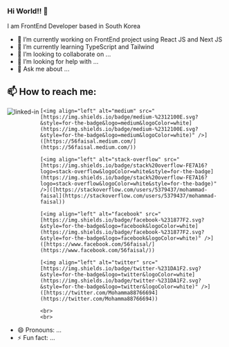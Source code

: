 ### Hi World!! 👋
I am FrontEnd Developer based in South Korea

<!--
**rukhillo6663/rukhillo6663** is a ✨ _special_ ✨ repository because its `README.md` (this file) appears on your GitHub profile.

Here are some ideas to get you started:-->

- 🔭 I’m currently working on FrontEnd project using React JS and Next JS
- 🌱 I’m currently learning TypeScript and Tailwind 
- 👯 I’m looking to collaborate on ...
- 🤔 I’m looking for help with ...
- 💬 Ask me about ...
  <br>
## 📫 How to reach me:
  [<img align="left" alt="linked-in" src="[https://img.shields.io/badge/linkedin-%230077B5.svg?&style=for-the-badge&logo=linkedin&logoColor=white](https://img.shields.io/badge/linkedin-%230077B5.svg?&style=for-the-badge&logo=linkedin&logoColor=white)" />]([https://www.linkedin.com/in/mohammad-faisal-2665b5134](https://www.linkedin.com/in/mohammad-faisal-2665b5134))

    [<img align="left" alt="medium" src="[https://img.shields.io/badge/medium-%2312100E.svg?&style=for-the-badge&logo=medium&logoColor=white](https://img.shields.io/badge/medium-%2312100E.svg?&style=for-the-badge&logo=medium&logoColor=white)" />]([https://56faisal.medium.com/](https://56faisal.medium.com/))

    [<img align="left" alt="stack-overflow" src="[https://img.shields.io/badge/stack%20overflow-FE7A16?logo=stack-overflow&logoColor=white&style=for-the-badge](https://img.shields.io/badge/stack%20overflow-FE7A16?logo=stack-overflow&logoColor=white&style=for-the-badge)" />]([https://stackoverflow.com/users/5379437/mohammad-faisal](https://stackoverflow.com/users/5379437/mohammad-faisal))

    [<img align="left" alt="facebook" src="[https://img.shields.io/badge/facebook-%231877F2.svg?&style=for-the-badge&logo=facebook&logoColor=white](https://img.shields.io/badge/facebook-%231877F2.svg?&style=for-the-badge&logo=facebook&logoColor=white)" />]([https://www.facebook.com/56faisal/](https://www.facebook.com/56faisal/))

    [<img align="left" alt="twitter" src="[https://img.shields.io/badge/twitter-%231DA1F2.svg?&style=for-the-badge&logo=twitter&logoColor=white](https://img.shields.io/badge/twitter-%231DA1F2.svg?&style=for-the-badge&logo=twitter&logoColor=white)" />]([https://twitter.com/Mohamma88766694](https://twitter.com/Mohamma88766694))

    <br>
    <br>
- 😄 Pronouns: ...
- ⚡ Fun fact: ...

